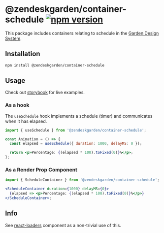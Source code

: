 # @zendeskgarden/container-schedule [![npm version][npm version badge]][npm version link]

[npm version badge]: https://flat.badgen.net/npm/v/@zendeskgarden/container-schedule
[npm version link]: https://www.npmjs.com/package/@zendeskgarden/container-schedule

This package includes containers relating to schedule in the
[Garden Design System](https://zendeskgarden.github.io/).

## Installation

```sh
npm install @zendeskgarden/container-schedule
```

## Usage

Check out [storybook](https://zendeskgarden.github.io/react-containers) for live
examples.

### As a hook

The `useSchedule` hook implements a schedule (timer) and communicates when it has elapsed.

```jsx
import { useSchedule } from '@zendeskgarden/container-schedule';

const Animation = () => {
  const elapsed = useSchedule({ duration: 1000, delayMS: 0 });

  return <p>Percentage: {(elapsed * 100).toFixed(0)}%</p>;
};
```

### As a Render Prop Component

```jsx
import { ScheduleContainer } from '@zendeskgarden/container-schedule';

<ScheduleContainer duration={1000} delayMS={0}>
  {elapsed => <p>Percentage: {(elapsed * 100).toFixed(0)}%</p>}
</ScheduleContainer>;
```

## Info

See [react-loaders][loaders link] component as a non-trivial use of this.

[loaders link]: https://github.com/zendeskgarden/react-components/tree/main/packages/loaders
